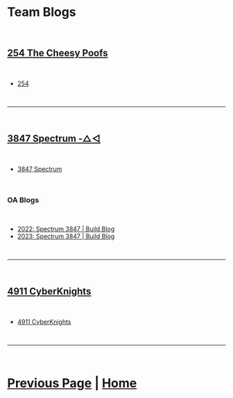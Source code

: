 # Team Blogs
<br>

## [254 The Cheesy Poofs](https://www.thebluealliance.com/team/254)
<br>

- [254](https://www.team254.com/blog/)

<br>

***
<br>

## [3847 Spectrum  -△◅](https://www.thebluealliance.com/team/3847)
<br>

- [3847 Spectrum](http://blog.spectrum3847.org/)
<br>

### OA Blogs
<br>

- [2022: Spectrum 3847 | Build Blog](https://www.chiefdelphi.com/t/spectrum-3847-build-blog-2022/399190?u=jimmyy)
- [2023: Spectrum 3847 | Build Blog](https://www.chiefdelphi.com/t/spectrum-3847-build-blog-2023/420801?u=jimmyy)


<br>

***
<br>

## [4911 CyberKnights](https://www.thebluealliance.com/team/4911)
<br>

- [4911 CyberKnights](https://daswulfkrallebots.blogspot.com/)
<br>

***
<br>

# [Previous Page](https://docs.lynkrobotics.org/) | [Home](https://docs.lynkrobotics.org/)